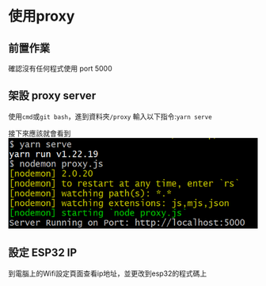 # 使用proxy

## 前置作業
確認沒有任何程式使用 port 5000


## 架設 proxy server
使用`cmd`或`git bash`，進到資料夾`/proxy`
輸入以下指令:`yarn serve`

接下來應該就會看到
![alt text](./proxy_setup.png)

## 設定 ESP32 IP
到電腦上的Wifi設定頁面查看ip地址，並更改到esp32的程式碼上
 